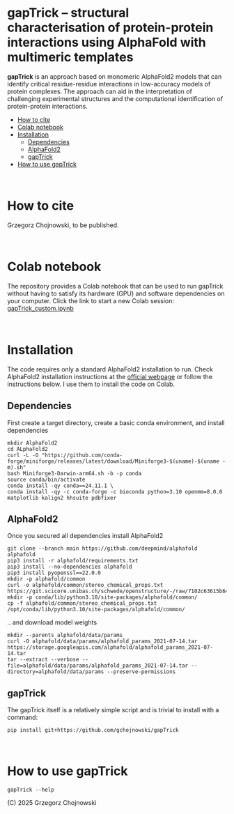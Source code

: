 # gapTrick – structural characterisation of protein-protein interactions using AlphaFold with multimeric templates

**gapTrick** is an approach based on monomeric AlphaFold2 models that can identify critical residue-residue interactions in low-accuracy models of protein complexes. The approach can aid in the interpretation of challenging experimental structures and the computational identification of protein-protein interactions.

- [How to cite](#how-to-cite)
- [Colab notebook](#colab-notebook)
- [Installation](#installation)
    - [Dependencies](#dependencies)
    - [AlphaFold2](#alphafold2)
    - [gapTrick](#gaptrick)
- [How to use gapTrick](#how-to-use-gaptrick)
<br/> 

# How to cite

Grzegorz Chojnowski, to be published.

<br/> 

# Colab notebook

The repository  provides a Colab notebook that can be used to run gapTrick without having to satisfy its hardware (GPU) and software dependencies on your computer. Click the link to start a new Colab session: 
[gapTrick_custom.ipynb](https://colab.research.google.com/github/gchojnowski/gapTrick/blob/main/gapTrick_custom.ipynb)

<br/> 

# Installation

The code requires only a standard AlphaFold2 installation to run. Check AlphaFold2 installation instructions at the [official webpage](https://github.com/google-deepmind/alphafold) or follow the instructions below. I use them to install the code on Colab.

## Dependencies
First create a target directory, create a basic conda environment, and install dependencies

```
mkdir AlphaFold2
cd ALphaFold2
curl -L -O "https://github.com/conda-forge/miniforge/releases/latest/download/Miniforge3-$(uname)-$(uname -m).sh"
bash Miniforge3-Darwin-arm64.sh -b -p conda
source conda/bin/activate
conda install -qy conda==24.11.1 \
conda install -qy -c conda-forge -c bioconda python=3.10 openmm=8.0.0 matplotlib kalign2 hhsuite pdbfixer 
```

<!--
```
mkdir AlphaFold2
cd ALphaFold2
curl -O https://repo.anaconda.com/miniconda/Miniconda3-latest-Linux-x86_64.sh
bash /tmp/Miniconda3-latest-Linux-x86_64.sh -b -p conda
source conda/bin/activate
conda install -qy conda==24.11.1 \
conda install -qy -c conda-forge -c bioconda python=3.10 openmm=8.0.0 matplotlib kalign2 hhsuite pdbfixer 
```
-->

## AlphaFold2
Once you secured all dependencies install AlphaFold2
```
git clone --branch main https://github.com/deepmind/alphafold alphafold
pip3 install -r alphafold/requirements.txt
pip3 install --no-dependencies alphafold
pip3 install pyopenssl==22.0.0
mkdir -p alphafold/common
curl -o alphafold/common/stereo_chemical_props.txt https://git.scicore.unibas.ch/schwede/openstructure/-/raw/7102c63615b64735c4941278d92b554ec94415f8/modules/mol/alg/src/stereo_chemical_props.txt
mkdir -p conda/lib/python3.10/site-packages/alphafold/common/
cp -f alphafold/common/stereo_chemical_props.txt /opt/conda/lib/python3.10/site-packages/alphafold/common/
```

.. and download model weights
```
mkdir --parents alphafold/data/params
curl -O alphafold/data/params/alphafold_params_2021-07-14.tar https://storage.googleapis.com/alphafold/alphafold_params_2021-07-14.tar
tar --extract --verbose --file=alphafold/data/params/alphafold_params_2021-07-14.tar --directory=alphafold/data/params --preserve-permissions
```

## gapTrick
The gapTrick itself is a relatively simple script and is trivial to install with a command:
```
pip install git+https://github.com/gchojnowski/gapTrick
```

<br/> 


# How to use gapTrick

```
gapTrick --help
```
(C) 2025 Grzegorz Chojnowski
